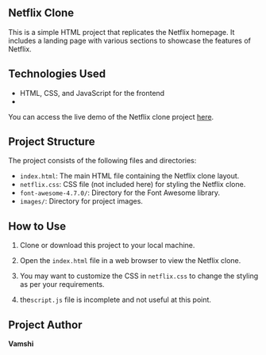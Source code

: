 ## Netflix Clone

This is a simple HTML project that replicates the Netflix homepage. It includes a landing page with various sections to showcase the features of Netflix.

## Technologies Used

- HTML, CSS, and JavaScript for the frontend
-
You can access the live demo of the Netflix clone project [here](link_to_demo).

## Project Structure

The project consists of the following files and directories:

- `index.html`: The main HTML file containing the Netflix clone layout.
- `netflix.css`: CSS file (not included here) for styling the Netflix clone.
- `font-awesome-4.7.0/`: Directory for the Font Awesome library.
- `images/`: Directory for project images.

## How to Use

1. Clone or download this project to your local machine.

2. Open the `index.html` file in a web browser to view the Netflix clone.

3. You may want to customize the CSS in `netflix.css` to change the styling as per your requirements.

4. the`script.js` file is incomplete and not useful at this point.

## Project Author

<b>Vamshi</b>
